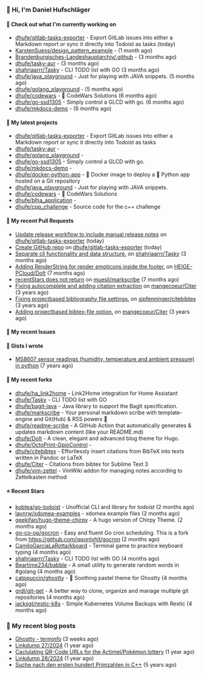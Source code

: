 ### 👋 Hi, I'm Daniel Hufschläger


#### 👷 Check out what I'm currently working on


- [dhufe/gitlab-tasks-exporter](https://github.com/dhufe/gitlab-tasks-exporter) - Export GitLab issues into either a Markdown report or sync it directly into Todoist as tasks (today)
- [KarstenSuess/design_pattern_example](https://github.com/KarstenSuess/design_pattern_example) -  (1 month ago)
- [Brandenburgisches-Landeshauptarchiv/.github](https://github.com/Brandenburgisches-Landeshauptarchiv/.github) -  (3 months ago)
- [dhufe/tasky-aur](https://github.com/dhufe/tasky-aur) -  (3 months ago)
- [shahriaarrr/Tasky](https://github.com/shahriaarrr/Tasky) - CLI TODO list with GO (3 months ago)
- [dhufe/java_playground](https://github.com/dhufe/java_playground) - Just for playing with JAVA snippets. (5 months ago)
- [dhufe/golang_playground](https://github.com/dhufe/golang_playground) -  (5 months ago)
- [dhufe/codewars](https://github.com/dhufe/codewars) - 🍻 CodeWars Solutions (6 months ago)
- [dhufe/go-ssd1305](https://github.com/dhufe/go-ssd1305) - Simply control a GLCD with go. (6 months ago)
- [dhufe/mkdocs-demo](https://github.com/dhufe/mkdocs-demo) -  (6 months ago)

#### 🌱 My latest projects


- [dhufe/gitlab-tasks-exporter](https://github.com/dhufe/gitlab-tasks-exporter) - Export GitLab issues into either a Markdown report or sync it directly into Todoist as tasks
- [dhufe/tasky-aur](https://github.com/dhufe/tasky-aur) - 
- [dhufe/golang_playground](https://github.com/dhufe/golang_playground) - 
- [dhufe/go-ssd1305](https://github.com/dhufe/go-ssd1305) - Simply control a GLCD with go.
- [dhufe/mkdocs-demo](https://github.com/dhufe/mkdocs-demo) - 
- [dhufe/docker-python-app](https://github.com/dhufe/docker-python-app) - 🐳 Docker image to deploy a 🐍 Python app hosted on a Git repository
- [dhufe/java_playground](https://github.com/dhufe/java_playground) - Just for playing with JAVA snippets.
- [dhufe/codewars](https://github.com/dhufe/codewars) - 🍻 CodeWars Solutions
- [dhufe/blha_application](https://github.com/dhufe/blha_application) - 
- [dhufe/cpp_challenge](https://github.com/dhufe/cpp_challenge) - Source code for the c++ challenge

#### 🔨 My recent Pull Requests

- [Update release workflow to include manual release notes](https://github.com/dhufe/gitlab-tasks-exporter/pull/2) on [dhufe/gitlab-tasks-exporter](https://github.com/dhufe/gitlab-tasks-exporter) (today)
- [Create GitHub repo](https://github.com/dhufe/gitlab-tasks-exporter/pull/1) on [dhufe/gitlab-tasks-exporter](https://github.com/dhufe/gitlab-tasks-exporter) (today)
- [Separate cli functionality and data structure.](https://github.com/shahriaarrr/Tasky/pull/22) on [shahriaarrr/Tasky](https://github.com/shahriaarrr/Tasky) (3 months ago)
- [Adding RenderString for render emoticons inside the footer.](https://github.com/HEIGE-PCloud/DoIt/pull/1446) on [HEIGE-PCloud/DoIt](https://github.com/HEIGE-PCloud/DoIt) (7 months ago)
- [recentStars does not return](https://github.com/muesli/markscribe/pull/99) on [muesli/markscribe](https://github.com/muesli/markscribe) (7 months ago)
- [Fixing autocomplete and adding citation extraction](https://github.com/mangecoeur/Citer/pull/43) on [mangecoeur/Citer](https://github.com/mangecoeur/Citer) (3 years ago)
- [Fixing projectbased bibliography file settings.](https://github.com/sjpfenninger/citebibtex/pull/20) on [sjpfenninger/citebibtex](https://github.com/sjpfenninger/citebibtex) (3 years ago)
- [Adding projectbased bibtex-file option.](https://github.com/mangecoeur/Citer/pull/42) on [mangecoeur/Citer](https://github.com/mangecoeur/Citer) (3 years ago)

#### 🔨 My recent Issues


#### 📓 Gists I wrote

- [MS8607 sensor readings (humidity, temperature and ambient pressure) in python](https://gist.github.com/e536efcbcf6dde544f20d1cade238dc3) (7 years ago)

#### 🍴 My recent forks

- [dhufe/ha_link2home](https://github.com/dhufe/ha_link2home) - Link2Home integration for Home Assistant
- [dhufe/Tasky](https://github.com/dhufe/Tasky) - CLI TODO list with GO
- [dhufe/bagit-java](https://github.com/dhufe/bagit-java) - Java library to support the BagIt specification.
- [dhufe/markscribe](https://github.com/dhufe/markscribe) - Your personal markdown scribe with template-engine and Git(Hub) & RSS powers 📜
- [dhufe/readme-scribe](https://github.com/dhufe/readme-scribe) - A GitHub Action that automatically generates & updates markdown content (like your README.md)
- [dhufe/DoIt](https://github.com/dhufe/DoIt) - A clean, elegant and advanced blog theme for Hugo.
- [dhufe/OctoPrint-GpioControl](https://github.com/dhufe/OctoPrint-GpioControl) - 
- [dhufe/citebibtex](https://github.com/dhufe/citebibtex) - Effortlessly insert citations from BibTeX into texts written in Pandoc or LaTeX
- [dhufe/Citer](https://github.com/dhufe/Citer) -  Citations from bibtex for Sublime Text 3
- [dhufe/vim-zettel](https://github.com/dhufe/vim-zettel) - VimWiki addon for managing notes according to Zettelkasten method

#### ⭐ Recent Stars

- [kobtea/go-todoist](https://github.com/kobtea/go-todoist) - Unofficial CLI and library for todoist (2 months ago)
- [lavnrw/xdomea-examples](https://github.com/lavnrw/xdomea-examples) - xdomea example files (2 months ago)
- [geekifan/hugo-theme-chirpy](https://github.com/geekifan/hugo-theme-chirpy) - A hugo version of Chirpy Theme. (2 months ago)
- [go-co-op/gocron](https://github.com/go-co-op/gocron) - Easy and fluent Go cron scheduling. This is a fork from https://github.com/jasonlvhit/gocron (2 months ago)
- [CamiloGarciaLaRotta/kboard](https://github.com/CamiloGarciaLaRotta/kboard) - Terminal game to practice keyboard typing (4 months ago)
- [shahriaarrr/Tasky](https://github.com/shahriaarrr/Tasky) - CLI TODO list with GO (4 months ago)
- [Beartime234/babble](https://github.com/Beartime234/babble) - A small utility to generate random words in #golang (4 months ago)
- [catppuccin/ghostty](https://github.com/catppuccin/ghostty) - 👻 Soothing pastel theme for Ghostty (4 months ago)
- [grdl/git-get](https://github.com/grdl/git-get) - A better way to clone, organize and manage multiple git repositories (4 months ago)
- [jacksgt/restic-k8s](https://github.com/jacksgt/restic-k8s) - Simple Kubernetes Volume Backups with Restic (4 months ago)

### 📝 My recent blog posts


- [Ghostty - terminfo](https://hufschlaeger.net/blog/2025/09/08/ghostty-terminfo/) (3 weeks ago)
- [Linkdump 27/2024](https://hufschlaeger.net/blog/2024/07/07/linkdump-27/2024/) (1 year ago)
- [Caclulating QR-Code URLs for the Actimel/Pokémon lottery](https://hufschlaeger.net/blog/2024/06/14/caclulating-qr-code-urls-for-the-actimel/pok%C3%A9mon-lottery/) (1 year ago)
- [Linkdump 26/2024](https://hufschlaeger.net/blog/2024/05/10/linkdump-26/2024/) (1 year ago)
- [Suche nach den ersten hundert Primzahlen in C++](https://hufschlaeger.net/blog/2020/10/09/suche-nach-den-ersten-hundert-primzahlen-in-c-/) (5 years ago)
